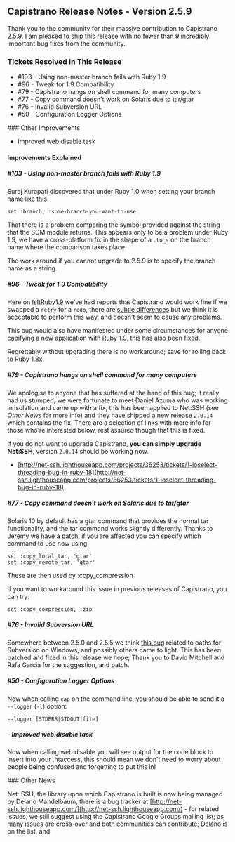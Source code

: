 ## Capistrano Release Notes - Version 2.5.9

Thank you to the community for their massive contribution to Capistrano 2.5.9. I am pleased to ship this release with no fewer than 9 incredibly important bug fixes from the community.

### Tickets Resolved In This Release 

  - #103 - Using non-master branch fails with Ruby 1.9
  - #96  - Tweak for 1.9 Compatibility
  - #79  - Capistrano hangs on shell command for many computers
  - #77  - Copy command doesn't work on Solaris due to tar/gtar
  - #76  - Invalid Subversion URL
  - #50  - Configuration Logger Options

### Other Improvements

  - Improved web:disable task

#### Improvements Explained

##### #103 - Using non-master branch fails with Ruby 1.9

Suraj Kurapati discovered that under Ruby 1.0 when setting your branch name like this:

    set :branch, :some-branch-you-want-to-use

That there is a problem comparing the symbol provided against the string that the SCM module returns. This appears only to be a problem under Ruby 1.9, we have a cross-platform fix in the shape of a `.to_s` on the branch name where the comparison takes place.

The work around if you cannot upgrade to 2.5.9 is to specify the branch name as a string.

##### #96 - Tweak for 1.9 Compatibility

Here on [IsItRuby1.9](http://isitruby19.com/capistrano) we've had reports that Capistrano would work fine if we swapped a `retry` for a `redo`, there are [subtle differences](http://blog.commonthread.com/2007/12/15/tip-ruby-break-redo-next-and-retry) but we think it is acceptable to perform this way, and doesn't seem to cause any problems.

This bug would also have manifested under some circumstances for anyone capifying a new application with Ruby 1.9, this has also been fixed.

Regrettably without upgrading there is no workaround; save for rolling back to Ruby 1.8x.

##### #79 - Capistrano hangs on shell command for many computers

We apologise to anyone that has suffered at the hand of this bug; it really had us stumped, we were fortunate to meet Daniel Azuma who was working in isolation and came up with a fix, this has been applied to Net:SSH (see *Other News* for more info) and they have shipped a new release `2.0.14` which contains the fix. There are a selection of links with more info for those who're interested below, rest assured though that this is fixed.

If you do not want to upgrade Capistrano, **you can simply upgrade Net:SSH**, version `2.0.14` should be working now.

  - [http://net-ssh.lighthouseapp.com/projects/36253/tickets/1-ioselect-threading-bug-in-ruby-18](http://net-ssh.lighthouseapp.com/projects/36253/tickets/1-ioselect-threading-bug-in-ruby-18) 

##### #77 - Copy command doesn't work on Solaris due to tar/gtar

Solaris 10 by default has a gtar command that provides the normal tar functionality, and the tar command works slightly differently. Thanks to Jeremy we have a patch, if you are affected you can specify which command to use now using:

    set :copy_local_tar, 'gtar'
    set :copy_remote_tar, 'gtar'

These are then used by :copy_compression

If you want to workaround this issue in previous releases of Capistrano, you can try:

    set :copy_compression, :zip 

##### #76 - Invalid Subversion URL

Somewhere between 2.5.0 and 2.5.5 we think [this bug](https://capistrano.lighthouseapp.com/projects/8716-capistrano/tickets/76) related to paths for Subversion on Windows, and possibly others came to light. This has been patched and fixed in this release we hope; Thank you to David Mitchell and Rafa Garcia for the suggestion, and patch.

##### #50 - Configuration Logger Options

Now when calling `cap` on the command line, you should be able to send it a `--logger` (`-l`) option:

    --logger [STDERR|STDOUT|file]

##### - Improved web:disable task

Now when calling web:disable you will see output for the code block to insert into your .htaccess, this should mean we don't need to worry about people being confused and forgetting to put this in!


### Other News

Net::SSH, the library upon which Capistrano is built is now being managed by Delano Mandelbaum, there is a bug tracker at [http://net-ssh.lighthouseapp.com/](http://net-ssh.lighthouseapp.com/) - for related issues, we still suggest using the Capistrano Google Groups mailing list; as many issues are cross-over and both communities can contribute; Delano is on the list, and